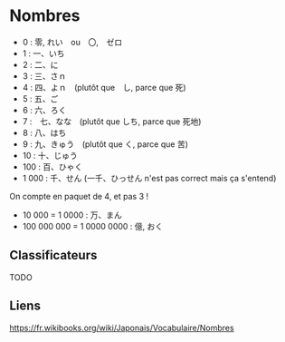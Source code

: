 # Nombres

- 0 : 零, れい　ou　〇,　ゼロ
- 1 : 一、いち
- 2 : 二、に
- 3 : 三、さｎ
- 4 : 四、よｎ　(plutôt que　し, parce que 死)
- 5 : 五、ご
- 6 : 六、ろく
- 7 :　七、なな　(plutôt que しち, parce que 死地)
- 8 : 八、はち
- 9 : 九、きゅう　(plutôt que く, parce que 苦)
- 10 : 十、じゅう
- 100 : 百、ひゃく
- 1 000 : 千、せん (一千、ひっせん n'est pas correct mais ça s'entend) 

On compte en paquet de 4, et pas 3 !

- 10 000 = 1 0000 : 万、まん
- 100 000 000 = 1 0000 0000 : 億, おく

## Classificateurs

TODO

## Liens

https://fr.wikibooks.org/wiki/Japonais/Vocabulaire/Nombres
